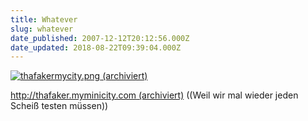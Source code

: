 ```yaml
---
title: Whatever
slug: whatever
date_published: 2007-12-12T20:12:56.000Z
date_updated: 2018-08-22T09:39:04.000Z
---
```


[![thafakermycity.png](//picdump.thafaker.de/2007/12/thafakermycity.png) (archiviert)](http://web.archive.org/web/20071213143506/http://thafaker.myminicity.com:80/)

[http://thafaker.myminicity.com (archiviert)](http://web.archive.org/web/20071213143506/http://thafaker.myminicity.com:80/) ((Weil wir mal wieder jeden Scheiß testen müssen))
